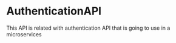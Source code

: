 # AuthenticationAPI
This API is related with authentication API that is going to use in a microservices

